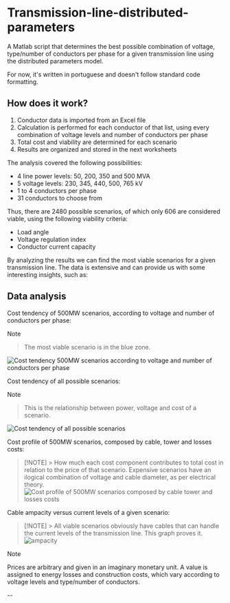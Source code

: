 # Transmission-line-distributed-parameters

A Matlab script that determines the best possible combination of voltage, type/number of conductors per phase for a given transmission line using the distributed parameters model.

For now, it's written in portuguese and doesn't follow standard code formatting.

## How does it work?


1) Conductor data is imported from an Excel file
2) Calculation is performed for each conductor of that list, using every combination of voltage levels and number of conductors per phase
3) Total cost and viability are determined for each scenario
4) Results are organized and stored in the next worksheets

The analysis covered the following possibilities:
- 4 line power levels: 50, 200, 350 and 500 MVA
- 5 voltage levels: 230, 345, 440, 500, 765 kV
- 1 to 4 conductors per phase
- 31 conductors to choose from

Thus, there are 2480 possible scenarios, of which only 606 are considered viable, using the following viability criteria: 
  - Load angle
  - Voltage regulation index
  - Conductor current capacity

By analyzing the results we can find the most viable scenarios for a given transmission line. The data is extensive and can provide us with some interesting insights, such as:

## Data analysis

Cost tendency of 500MW scenarios, according to voltage and number of conductors per phase:

> [!NOTE]
> > The most viable scenario is in the blue zone.

![Cost tendency 500MW scenarios according to voltage and number of conductors per phase](https://github.com/lorefc/Transmission-line-distributed-parameters/assets/108432416/88c04d97-80f6-4ae3-95f5-20fe8db018d3)


Cost tendency of all possible scenarios:
> [!NOTE]
> > This is the relationship between power, voltage and cost of a scenario.

![Cost tendency of all possible scenarios](https://github.com/lorefc/Transmission-line-distributed-parameters/assets/108432416/0978e400-a823-4da6-8b6d-27bdee4fecea)


Cost profile of 500MW scenarios, composed by cable, tower and losses costs:
> [!NOTE] > How much each cost component contributes to total cost in relation to the price of that scenario. Expensive scenarios have an ilogical combination of voltage and cable diameter, as per electrical theory.
![Cost profile of 500MW scenarios composed by cable tower and losses costs](https://github.com/lorefc/Transmission-line-distributed-parameters/assets/108432416/af16a068-315f-4c69-9b52-36d09d646817)

Cable ampacity versus current levels of a given scenario:
> [!NOTE] > All viable scenarios obviously have cables that can handle the current levels of the transmission line. This graph proves it.
![ampacity](https://github.com/lorefc/Transmission-line-distributed-parameters/assets/108432416/6469623a-52d5-42c0-a25b-c338d2d8d4a3)


> [!NOTE]
> Prices are arbitrary and given in an imaginary monetary unit. A value is assigned to energy losses and construction costs, which vary according to voltage levels and type/number of conductors.




--
